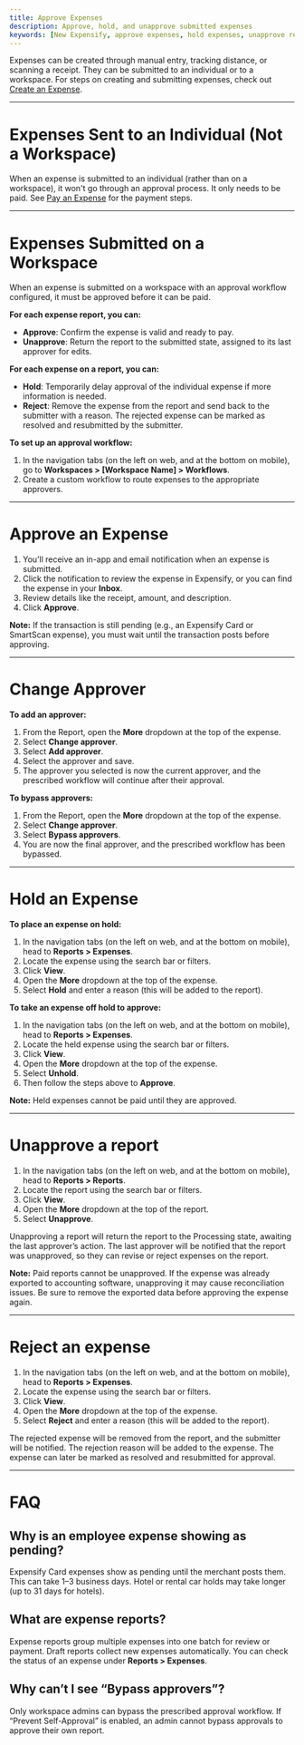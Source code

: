 ```yaml
---
title: Approve Expenses
description: Approve, hold, and unapprove submitted expenses
keywords: [New Expensify, approve expenses, hold expenses, unapprove report, workspace approval workflow, expense approval, reimburse expenses, pending expense, Expensify Card, expense status, expense settings]
---
```


Expenses can be created through manual entry, tracking distance, or scanning a receipt. They can be submitted to an individual or to a workspace. For steps on creating and submitting expenses, check out [Create an Expense](https://help.expensify.com/articles/new-expensify/expenses-and-payments/Create-an-expense).

---

# Expenses Sent to an Individual (Not a Workspace)

When an expense is submitted to an individual (rather than on a workspace), it won't go through an approval process. It only needs to be paid. See [Pay an Expense](https://help.expensify.com/articles/new-expensify/expenses-and-payments/Pay-an-expense) for the payment steps.

---

# Expenses Submitted on a Workspace

When an expense is submitted on a workspace with an approval workflow configured, it must be approved before it can be paid.

**For each expense report, you can:**

- **Approve**: Confirm the expense is valid and ready to pay.
- **Unapprove**: Return the report to the submitted state, assigned to its last approver for edits.

**For each expense on a report, you can:**
- **Hold**: Temporarily delay approval of the individual expense if more information is needed.
- **Reject**: Remove the expense from the report and send back to the submitter with a reason. The rejected expense can be marked as resolved and resubmitted by the submitter. 

**To set up an approval workflow:**

1. In the navigation tabs (on the left on web, and at the bottom on mobile), go to **Workspaces > [Workspace Name] > Workflows**.
2. Create a custom workflow to route expenses to the appropriate approvers.

---

# Approve an Expense

1. You’ll receive an in-app and email notification when an expense is submitted.
2. Click the notification to review the expense in Expensify, or you can find the expense in your **Inbox**.
3. Review details like the receipt, amount, and description.
4. Click **Approve**.

**Note:** If the transaction is still pending (e.g., an Expensify Card or SmartScan expense), you must wait until the transaction posts before approving.

---

# Change Approver

**To add an approver:**

1. From the Report, open the **More** dropdown at the top of the expense.
2. Select **Change approver**.
3. Select **Add approver**.
4. Select the approver and save.
5. The approver you selected is now the current approver, and the prescribed workflow will continue after their approval. 

**To bypass approvers:**

1. From the Report, open the **More** dropdown at the top of the expense.
2. Select **Change approver**.
3. Select **Bypass approvers**.
4. You are now the final approver, and the prescribed workflow has been bypassed.

---

# Hold an Expense

**To place an expense on hold:**

1. In the navigation tabs (on the left on web, and at the bottom on mobile), head to **Reports > Expenses**.
2. Locate the expense using the search bar or filters.
3. Click **View**.
4. Open the **More** dropdown at the top of the expense.
5. Select **Hold** and enter a reason (this will be added to the report).

**To take an expense off hold to approve:**

1. In the navigation tabs (on the left on web, and at the bottom on mobile), head to **Reports > Expenses**.
2. Locate the held expense using the search bar or filters.
3. Click **View**.
4. Open the **More** dropdown at the top of the expense.
5. Select **Unhold**.
6. Then follow the steps above to **Approve**.

**Note:** Held expenses cannot be paid until they are approved.

---

# Unapprove a report

1. In the navigation tabs (on the left on web, and at the bottom on mobile), head to **Reports > Reports**.
2. Locate the report using the search bar or filters.
3. Click **View**.
4. Open the **More** dropdown at the top of the report.
5. Select **Unapprove**.

Unapproving a report will return the report to the Processing state, awaiting the last approver’s action. The last approver will be notified that the report was unapproved, so they can revise or reject expenses on the report.

**Note:** Paid reports cannot be unapproved. If the expense was already exported to accounting software, unapproving it may cause reconciliation issues. Be sure to remove the exported data before approving the expense again.

---

# Reject an expense

1. In the navigation tabs (on the left on web, and at the bottom on mobile), head to **Reports > Expenses**.
2. Locate the expense using the search bar or filters.
3. Click **View**.
4. Open the **More** dropdown at the top of the expense.
5. Select **Reject** and enter a reason (this will be added to the report).

The rejected expense will be removed from the report, and the submitter will be notified. The rejection reason will be added to the expense. The expense can later be marked as resolved and resubmitted for approval.

---


# FAQ

## Why is an employee expense showing as pending?
Expensify Card expenses show as pending until the merchant posts them. This can take 1–3 business days. Hotel or rental car holds may take longer (up to 31 days for hotels).

## What are expense reports?
Expense reports group multiple expenses into one batch for review or payment. Draft reports collect new expenses automatically. You can check the status of an expense under **Reports > Expenses**.

## Why can’t I see “Bypass approvers”?
Only workspace admins can bypass the prescribed approval workflow. If “Prevent Self-Approval” is enabled, an admin cannot bypass approvals to approve their own report. 

